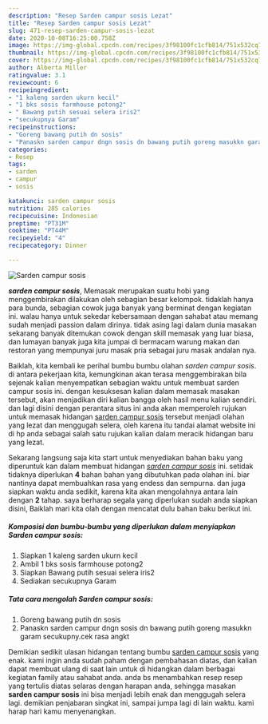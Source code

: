 ```yaml
---
description: "Resep Sarden campur sosis Lezat"
title: "Resep Sarden campur sosis Lezat"
slug: 471-resep-sarden-campur-sosis-lezat
date: 2020-10-08T16:25:00.758Z
image: https://img-global.cpcdn.com/recipes/3f98100fc1cfb814/751x532cq70/sarden-campur-sosis-foto-resep-utama.jpg
thumbnail: https://img-global.cpcdn.com/recipes/3f98100fc1cfb814/751x532cq70/sarden-campur-sosis-foto-resep-utama.jpg
cover: https://img-global.cpcdn.com/recipes/3f98100fc1cfb814/751x532cq70/sarden-campur-sosis-foto-resep-utama.jpg
author: Alberta Miller
ratingvalue: 3.1
reviewcount: 6
recipeingredient:
- "1 kaleng sarden ukurn kecil"
- "1 bks sosis farmhouse potong2"
- " Bawang putih sesuai selera iris2"
- "secukupnya Garam"
recipeinstructions:
- "Goreng bawang putih dn sosis"
- "Panaskn sarden campur dngn sosis dn bawang putih goreng masukkn garam secukupny.cek rasa angkt"
categories:
- Resep
tags:
- sarden
- campur
- sosis

katakunci: sarden campur sosis 
nutrition: 285 calories
recipecuisine: Indonesian
preptime: "PT31M"
cooktime: "PT44M"
recipeyield: "4"
recipecategory: Dinner

---
```



![Sarden campur sosis](https://img-global.cpcdn.com/recipes/3f98100fc1cfb814/751x532cq70/sarden-campur-sosis-foto-resep-utama.jpg)

<b><i>sarden campur sosis</i></b>, Memasak merupakan suatu hobi yang menggembirakan dilakukan oleh sebagian besar kelompok. tidaklah hanya para bunda, sebagian cowok juga banyak yang berminat dengan kegiatan ini. walau hanya untuk sekedar kebersamaan dengan sahabat atau memang sudah menjadi passion dalam dirinya. tidak asing lagi dalam dunia masakan sekarang banyak ditemukan cowok dengan skill memasak yang luar biasa, dan lumayan banyak juga kita jumpai di bermacam warung makan dan restoran yang mempunyai juru masak pria sebagai juru masak andalan nya.



Baiklah, kita kembali ke perihal bumbu bumbu olahan <i>sarden campur sosis</i>. di antara pekerjaan kita, kemungkinan akan terasa menggembirakan bila sejenak kalian menyempatkan sebagian waktu untuk membuat sarden campur sosis ini. dengan kesuksesan kalian dalam memasak masakan tersebut, akan menjadikan diri kalian bangga oleh hasil menu kalian sendiri. dan lagi disini dengan perantara situs ini anda akan memperoleh rujukan untuk memasak hidangan <u>sarden campur sosis</u> tersebut menjadi olahan yang lezat dan menggugah selera, oleh karena itu tandai alamat website ini di hp anda sebagai salah satu rujukan kalian dalam meracik hidangan baru yang lezat.


Sekarang langsung saja kita start untuk menyediakan bahan baku yang diperuntuk kan dalam membuat hidangan <u><i>sarden campur sosis</i></u> ini. setidak tidaknya diperlukan <b>4</b> bahan bahan yang dibutuhkan pada olahan ini. biar nantinya dapat membuahkan rasa yang endess dan sempurna. dan juga siapkan waktu anda sedikit, karena kita akan mengolahnya antara lain dengan <b>2</b> tahap. saya berharap segala yang diperlukan sudah anda siapkan disini, Baiklah mari kita olah dengan mencatat dulu bahan baku berikut ini.

<!--inarticleads1-->

##### Komposisi dan bumbu-bumbu yang diperlukan dalam menyiapkan Sarden campur sosis:

1. Siapkan 1 kaleng sarden ukurn kecil
1. Ambil 1 bks sosis farmhouse potong2
1. Siapkan  Bawang putih sesuai selera iris2
1. Sediakan secukupnya Garam




<!--inarticleads2-->

##### Tata cara mengolah Sarden campur sosis:

1. Goreng bawang putih dn sosis
1. Panaskn sarden campur dngn sosis dn bawang putih goreng masukkn garam secukupny.cek rasa angkt




Demikian sedikit ulasan hidangan tentang bumbu <u>sarden campur sosis</u> yang enak. kami ingin anda sudah paham dengan pembahasan diatas, dan kalian dapat membuat ulang di saat lain untuk di hidangkan dalam berbagai kegiatan family atau sahabat anda. anda bs menambahkan resep resep yang tertulis diatas selaras dengan harapan anda, sehingga masakan <b>sarden campur sosis</b> ini bisa menjadi lebih enak dan menggugah selera lagi. demikian penjabaran singkat ini, sampai jumpa lagi di lain waktu. kami harap hari kamu menyenangkan.

